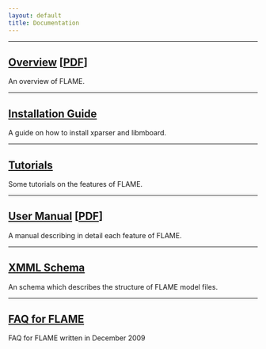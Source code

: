 ```yaml
---
layout: default
title: Documentation
---
```


***
## [Overview](overview.html "Overview") \[[PDF](pdf/overview.pdf "overview.pdf")\]
An overview of FLAME.

***
## [Installation Guide](install.html "Installation Guide")
A guide on how to install xparser and libmboard.

***
## [Tutorials](tutorials.html "Tutorials")
Some tutorials on the features of FLAME.

***
## [User Manual](user_manual.html "User Manual") \[[PDF](pdf/user_manual.pdf "user_manual.pdf")\]
A manual describing in detail each feature of FLAME.

***
## [XMML Schema](../schema/xmml_v2.xsd "xmml schema")
An schema which describes the structure of FLAME model files.

***
## [FAQ for FLAME](pdf/FLAME_FAQ.pdf "FLAME_FAQ")
FAQ for FLAME written in December 2009
